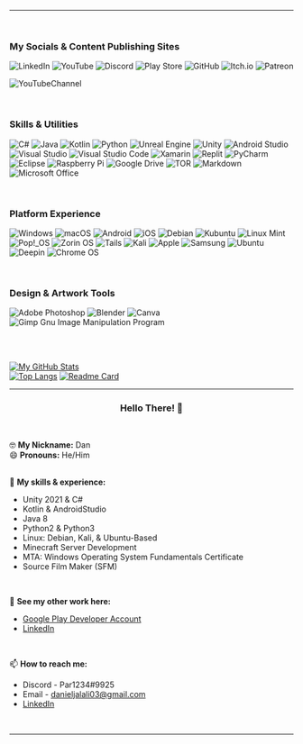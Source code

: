 ---------------------------------------------------------------------

<br>

### My Socials & Content Publishing Sites

![LinkedIn](https://img.shields.io/badge/linkedin-%230077B5.svg?style=for-the-badge&logo=linkedin&logoColor=white) ![YouTube](https://img.shields.io/badge/YouTube-%23FF0000.svg?style=for-the-badge&logo=YouTube&logoColor=white) ![Discord](https://img.shields.io/badge/%3CServer%3E-%237289DA.svg?style=for-the-badge&logo=discord&logoColor=white) ![Play Store](https://img.shields.io/badge/Google_Play-414141?style=for-the-badge&logo=google-play&logoColor=white) ![GitHub](https://img.shields.io/badge/github-%23121011.svg?style=for-the-badge&logo=github&logoColor=white) ![Itch.io](https://img.shields.io/badge/Itch-%23FF0B34.svg?style=for-the-badge&logo=Itch.io&logoColor=white) ![Patreon](https://img.shields.io/badge/Patreon-F96854?style=for-the-badge&logo=patreon&logoColor=white?url=www.google.com)  

![YouTubeChannel](https://img.shields.io/youtube/channel/views/UCdoYOoWANevwMCS6knggMdA?label=YouTube%20Channel%20Views&style=flat-square)

<br>

### Skills & Utilities

![C#](https://img.shields.io/badge/c%23-%23239120.svg?style=for-the-badge&logo=c-sharp&logoColor=white) ![Java](https://img.shields.io/badge/java-%23ED8B00.svg?style=for-the-badge&logo=java&logoColor=white) ![Kotlin](https://img.shields.io/badge/kotlin-%230095D5.svg?style=for-the-badge&logo=kotlin&logoColor=white) ![Python](https://img.shields.io/badge/python-3670A0?style=for-the-badge&logo=python&logoColor=ffdd54) ![Unreal Engine](https://img.shields.io/badge/unrealengine-%23313131.svg?style=for-the-badge&logo=unrealengine&logoColor=white) ![Unity](https://img.shields.io/badge/unity-%23000000.svg?style=for-the-badge&logo=unity&logoColor=white) ![Android Studio](https://img.shields.io/badge/Android%20Studio-3DDC84.svg?style=for-the-badge&logo=android-studio&logoColor=white) ![Visual Studio](https://img.shields.io/badge/Visual%20Studio-5C2D91.svg?style=for-the-badge&logo=visual-studio&logoColor=white) ![Visual Studio Code](https://img.shields.io/badge/Visual%20Studio%20Code-0078d7.svg?style=for-the-badge&logo=visual-studio-code&logoColor=white) ![Xamarin](https://img.shields.io/badge/Xamarin-3199DC?style=for-the-badge&logo=xamarin&logoColor=white) ![Replit](https://img.shields.io/badge/Replit-DD1200?style=for-the-badge&logo=Replit&logoColor=white) ![PyCharm](https://img.shields.io/badge/pycharm-143?style=for-the-badge&logo=pycharm&logoColor=black&color=black&labelColor=green) ![Eclipse](https://img.shields.io/badge/Eclipse-FE7A16.svg?style=for-the-badge&logo=Eclipse&logoColor=white) ![Raspberry Pi](https://img.shields.io/badge/-RaspberryPi-C51A4A?style=for-the-badge&logo=Raspberry-Pi) ![Google Drive](https://img.shields.io/badge/Google%20Drive-4285F4?style=for-the-badge&logo=googledrive&logoColor=white) ![TOR](https://img.shields.io/badge/tor-%237E4798.svg?style=for-the-badge&logo=tor-project&logoColor=white) ![Markdown](https://img.shields.io/badge/markdown-%23000000.svg?style=for-the-badge&logo=markdown&logoColor=white) ![Microsoft Office](https://img.shields.io/badge/Microsoft_Office-D83B01?style=for-the-badge&logo=microsoft-office&logoColor=white)

<br>

### Platform Experience 

![Windows](https://img.shields.io/badge/Windows-0078D6?style=for-the-badge&logo=windows&logoColor=white) ![macOS](https://img.shields.io/badge/mac%20os-000000?style=for-the-badge&logo=macos&logoColor=F0F0F0) ![Android](https://img.shields.io/badge/Android-3DDC84?style=for-the-badge&logo=android&logoColor=white) ![iOS](https://img.shields.io/badge/iOS-000000?style=for-the-badge&logo=ios&logoColor=white) ![Debian](https://img.shields.io/badge/Debian-D70A53?style=for-the-badge&logo=debian&logoColor=white) ![Kubuntu](https://img.shields.io/badge/-KUbuntu-%230079C1?style=for-the-badge&logo=kubuntu&logoColor=white) ![Linux Mint](https://img.shields.io/badge/Linux%20Mint-87CF3E?style=for-the-badge&logo=Linux%20Mint&logoColor=white) ![Pop!\_OS](https://img.shields.io/badge/Pop!_OS-48B9C7?style=for-the-badge&logo=Pop!_OS&logoColor=white) ![Zorin OS](https://img.shields.io/badge/-Zorin%20OS-%2310AAEB?style=for-the-badge&logo=zorin&logoColor=white) ![Tails](https://img.shields.io/badge/Tails%20-56347C?&style=for-the-badge&logo=tails&logoColor=white) ![Kali](https://img.shields.io/badge/Kali-268BEE?style=for-the-badge&logo=kalilinux&logoColor=white) ![Apple](https://img.shields.io/badge/Apple-%23000000.svg?style=for-the-badge&logo=apple&logoColor=white) ![Samsung](https://img.shields.io/badge/Samsung-%231428A0.svg?style=for-the-badge&logo=samsung&logoColor=white) ![Ubuntu](https://img.shields.io/badge/Ubuntu-E95420?style=for-the-badge&logo=ubuntu&logoColor=white) ![Deepin](https://img.shields.io/badge/Deepin-007CFF?style=for-the-badge&logo=deepin&logoColor=white) ![Chrome OS](https://img.shields.io/badge/chrome%20os-3d89fc?style=for-the-badge&logo=google%20chrome&logoColor=white) 

<br>

### Design & Artwork Tools

![Adobe Photoshop](https://img.shields.io/badge/adobe%20photoshop-%2331A8FF.svg?style=for-the-badge&logo=adobe%20photoshop&logoColor=white) ![Blender](https://img.shields.io/badge/blender-%23F5792A.svg?style=for-the-badge&logo=blender&logoColor=white) ![Canva](https://img.shields.io/badge/Canva-%2300C4CC.svg?style=for-the-badge&logo=Canva&logoColor=white) ![Gimp Gnu Image Manipulation Program](https://img.shields.io/badge/Gimp-657D8B?style=for-the-badge&logo=gimp&logoColor=FFFFFF)

<br><br>

[![My GitHub Stats](https://github-readme-stats.vercel.app/api/?username=lin8x&theme=github_dark&showicons=true)]()<br>
[![Top Langs](https://github-readme-stats.vercel.app/api/top-langs/?username=lin8x&layout=compact&theme=github_dark)]() [![Readme Card](https://github-readme-stats.vercel.app/api/pin/?username=lin8x&theme=github_dark&repo=unrealproject-firstproject)](https://github.com/Lin8x/unrealproject-firstproject)

---------------------------------------------------------------------

 

### <p align="center"> Hello There! 👋 </p>
<br>

🤓 **My Nickname:** Dan<br>
😄 **Pronouns:** He/Him
<br><br>

💪 **My skills & experience:**<br>
- Unity 2021 & C#<br>
- Kotlin & AndroidStudio<br>
- Java 8<br>
- Python2 & Python3<br>
- Linux: Debian, Kali, & Ubuntu-Based<br>
- Minecraft Server Development<br>
- MTA: Windows Operating System Fundamentals Certificate<br>
- Source Film Maker (SFM)
<br>

🚀 **See my other work here:**
- [Google Play Developer Account](https://play.google.com/store/apps/dev?id=8958295701395205219)
- [LinkedIn](https://www.linkedin.com/in/daniel-jalali-668266221/)
<br>

📫 **How to reach me:**<br>
- Discord - Par1234#9925<br>
- Email - danieljalali03@gmail.com<br>
- [LinkedIn](https://www.linkedin.com/in/daniel-jalali-668266221/)
<br>

---------------------------------------------------------------------
